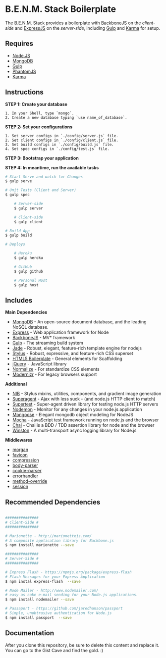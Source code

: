 # B.E.N.M. Stack Boilerplate

The B.E.N.M. Stack provides a boilerplate with [BackboneJS](http://backbonejs.org/) on the _client-side_ and [ExpressJS](http://expressjs.com/) on the _server-side_, including [Gulp](http://gulpjs.com/) and [Karma](http://karma-runner.github.io/0.12/index.html) for setup.


## Requires

- [Node.JS](http://nodejs.org/)
- [MongoDB](http://www.mongodb.org/)
- [Gulp](http://gulpjs.com/)
- [PhantomJS](http://phantomjs.org/)
- [Karma](http://karma-runner.github.io/0.12/index.html)


## Instructions

**STEP 1: Create your database**

```
1. In your Shell, type `mongo`.
2. Create a new database typing `use name_of_database`.
```

**STEP 2: Set your configurations**

```
1. Set server configs in `./config/server.js` file.
2. Set client configs in `./config/client.js` file.
3. Set build configs in `./config/build.js` file.
4. Set spec configs in `./config/test.js` file.
```

**STEP 3: Bootstrap your application**

**STEP 4: In meantime, run the available tasks**

```bash
# Start Serve and watch for Changes
$ gulp serve

# Unit Tests (Client and Server)
$ gulp spec

    # Server-side
    $ gulp server

    # Client-side
    $ gulp client

# Build App
$ gulp build

# Deploys

    # Heroku
    $ gulp heroku

    # GitHub
    $ gulp github

    # Personal Host
    $ gulp host
```


## Includes

**Main Dependencies**
- [MongoDB](http://www.mongodb.org/) - An open-source document database, and the leading NoSQL database.
- [Express](http://expressjs.com/) - Web application framework for Node
- [BackboneJS](http://backbonejs.org/) - MV* framework
- [Gulp](http://gulpjs.com/) - The streaming build system
- [Jade](https://github.com/visionmedia/jade) - Robust, elegant, feature-rich template engine for nodejs
- [Stylus](https://github.com/LearnBoost/stylus) - Robust, expressive, and feature-rich CSS superset
- [HTML5 Boilerplate](https://github.com/h5bp/html5-boilerplate) - General elements for Scaffolding
- [jQuery](http://jquery.com/) - JavaScript library
- [Normalize](http://necolas.github.io/normalize.css/) - For standardize CSS elements
- [Modernizr](http://modernizr.com/) - For legacy browsers support

**Additional**
- [NIB](https://github.com/visionmedia/nib) - Stylus mixins, utilities, components, and gradient image generation
- [Superagent](https://github.com/visionmedia/superagent) - Ajax with less suck - (and node.js HTTP client to match)
- [Supertest](https://github.com/visionmedia/supertest) - Super-agent driven library for testing node.js HTTP servers
- [Nodemon](https://github.com/remy/nodemon) - Monitor for any changes in your node.js application
- [Mongoose](http://mongoosejs.com/) - Elegant mongodb object modeling for NodeJS
- [Mocha](http://visionmedia.github.io/mocha/) - JavaScript test framework running on node.js and the browser
- [Chai](http://chaijs.com/) - Chai is a BDD / TDD assertion library for node and the browser
- [Winston](https://npmjs.org/package/winston) - A multi-transport async logging library for Node.js

**Middlewares**
- [morgan](https://github.com/expressjs/morgan)
- [favicon](https://github.com/expressjs/favicon)
- [compression](https://github.com/expressjs/compression)
- [body-parser](https://github.com/expressjs/body-parser)
- [cookie-parser](https://github.com/expressjs/cookie-parser)
- [errorhandler](https://github.com/expressjs/errorhandler)
- [method-override](https://github.com/expressjs/method-override)
- [session](https://github.com/expressjs/session)

## Recommended Dependencies

```bash

###############
# Client-Side #
###############

# Marionette - http://marionettejs.com/
# A composite application library for Backbone.js
$ npm install marionette --save

###############
# Server-Side #
###############

# Express Flash - https://npmjs.org/package/express-flash
# Flash Messages for your Express Application
$ npm instal express-flash  --save

# Node Mailer - http://www.nodemailer.com/
# easy as cake e-mail sending for your Node.js applications.
$ npm install nodemailer --save

# Passaport - https://github.com/jaredhanson/passport
# Simple, unobtrusive authentication for Node.js
$ npm install passport  --save

```


## Documentation

After you clone this repository, be sure to delete this content and replace it.
You can go to the Gist Cave and find the gold. :)
